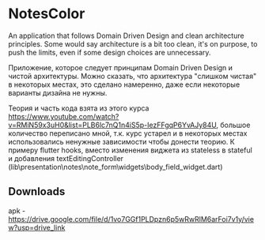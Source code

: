 # NotesColor

An application that follows Domain Driven Design and clean architecture principles. Some would say architecture is a bit too clean, it's on purpose, to push the limits, even if some design choices are unnecessary.

Приложение, которое следует принципам Domain Driven Design и чистой архитектуры. Можно сказать, что архитектура "слишком чистая" в некоторых местах, это сделано намеренно, даже если некоторые варианты дизайна не нужны.

Теория и часть кода взята из этого курса https://www.youtube.com/watch?v=RMiN59x3uH0&list=PLB6lc7nQ1n4iS5p-IezFFgqP6YvAJy84U, большое количество переписано мной, т.к. курс устарел и в некоторых местах использовались ненужные зависимости чтобы донести теорию. К примеру flutter hooks, вместо изменения виджета из stateless в stateful и добавления textEditingController (lib\presentation\notes\note_form\widgets\body_field_widget.dart)

## Downloads

apk - https://drive.google.com/file/d/1vo7GGf1PLDpzn6p5wRwRlM6arFoi7v1y/view?usp=drive_link

